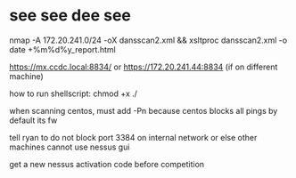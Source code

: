 # see see dee see 

nmap -A 172.20.241.0/24 -oX dansscan2.xml && xsltproc dansscan2.xml -o date +%m%d%y_report.html

https://mx.ccdc.local:8834/ or https://172.20.241.44:8834 (if on different machine)

how to run shellscript:
chmod +x <filename>
./<filename>

when scanning centos, must add -Pn because centos blocks all pings by default its fw

tell ryan to do not block port 3384 on internal network or else other machines cannot use nessus gui 

get a new nessus activation code before competition 
